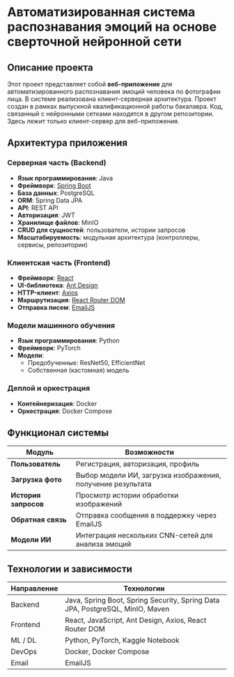 # Автоматизированная система распознавания эмоций на основе сверточной нейронной сети

## Описание проекта

Этот проект представляет собой **веб-приложение** для автоматизированного распознавания эмоций человека по фотографии лица. В системе реализована клиент-серверная архитектура.
Проект создан в рамках выпускной квалификационной работы бакалавра. Код, связанный с нейронными сетками находятся в другом репозитории. Здесь лежит только клиент-сервер для веб-приложения.

## Архитектура приложения

### Серверная часть (Backend)
- **Язык программирования**: Java  
- **Фреймворк**: [Spring Boot](https://spring.io/projects/spring-boot)   
- **База данных**: PostgreSQL  
- **ORM**: Spring Data JPA  
- **API**: REST API  
- **Авторизация**: JWT  
- **Хранилище файлов**: MinIO  
- **CRUD для сущностей**: пользователи, истории запросов  
- **Масштабируемость**: модульная архитектура (контроллеры, сервисы, репозитории)

### Клиентская часть (Frontend)
- **Фреймворк**: [React](https://reactjs.org/)   
- **UI-библиотека**: [Ant Design](https://ant.design/)   
- **HTTP-клиент**: [Axios](https://axios-http.com/)   
- **Маршрутизация**: [React Router DOM](https://reactrouter.com/)   
- **Отправка писем**: [EmailJS](https://www.emailjs.com/) 

### Модели машинного обучения
- **Язык программирования**: Python  
- **Фреймворк**: PyTorch  
- **Модели**:
  - Предобученные: ResNet50, EfficientNet  
  - Собственная (кастомная) модель

### Деплой и оркестрация
- **Контейнеризация**: Docker  
- **Оркестрация**: Docker Compose

## Функционал системы

| Модуль | Возможности |
|-------|-------------|
| **Пользователь** | Регистрация, авторизация, профиль |
| **Загрузка фото** | Выбор модели ИИ, загрузка изображения, получение результата |
| **История запросов** | Просмотр истории обработки изображений |
| **Обратная связь** | Отправка сообщения в поддержку через EmailJS |
| **Модели ИИ** | Интеграция нескольких CNN-сетей для анализа эмоций |

## Технологии и зависимости

| Направление | Технологии |
|------------|------------|
| Backend | Java, Spring Boot, Spring Security, Spring Data JPA, PostgreSQL, MinIO, Maven |
| Frontend | React, JavaScript, Ant Design, Axios, React Router DOM |
| ML / DL | Python, PyTorch, Kaggle Notebook |
| DevOps | Docker, Docker Compose |
| Email | EmailJS |
